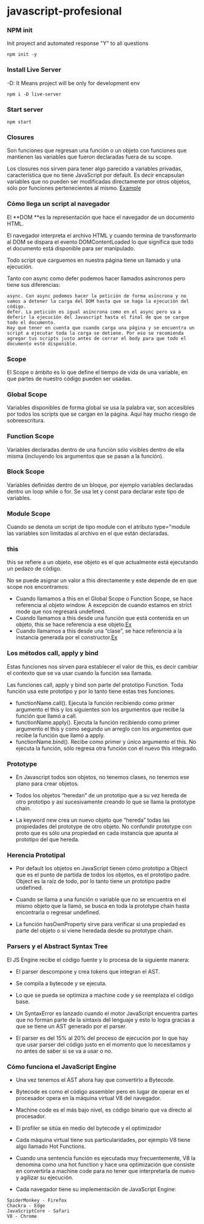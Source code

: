 # javascript-profesional
### NPM init
Init proyect and automated response "Y" to all questions
```
npm init -y
```
### Install Live Server
-D: It Means project will be only for development env
```
npm i -D live-server
```
### Start server
```
npm start
```
### Closures
Son funciones que regresan una función o un objeto con funciones que mantienen las variables que fueron declaradas fuera de su scope.

Los closures nos sirven para tener algo parecido a variables privadas, característica que no tiene JavaScript por default. Es decir encapsulan variables que no pueden ser modificadas directamente por otros objetos, sólo por funciones pertenecientes al mismo.
[Example](closures.html#L34)

### Cómo llega un script al navegador
El **DOM **es la representación que hace el navegador de un documento HTML.

El navegador interpreta el archivo HTML y cuando termina de transformarlo al DOM se dispara el evento DOMContentLoaded lo que significa que todo el documento está disponible para ser manipulado.

Todo script que carguemos en nuestra página tiene un llamado y una ejecución.

Tanto con async como defer podemos hacer llamados asíncronos pero tiene sus diferencias:

```
async. Con async podemos hacer la petición de forma asíncrona y no vamos a detener la carga del DOM hasta que se haga la ejecución del código.
defer. La petición es igual asíncrona como en el async pero va a deferir la ejecución del Javascript hasta el final de que se cargue todo el documento.
Hay que tener en cuenta que cuando carga una página y se encuentra un script a ejecutar toda la carga se detiene. Por eso se recomienda agregar tus scripts justo antes de cerrar el body para que todo el documento esté disponible.
```

### Scope
El Scope o ámbito es lo que define el tiempo de vida de una variable, en que partes de nuestro código pueden ser usadas.

### Global Scope
Variables disponibles de forma global se usa la palabra var, son accesibles por todos los scripts que se cargan en la página. Aquí hay mucho riesgo de sobreescritura.

### Function Scope
Variables declaradas dentro de una función sólo visibles dentro de ella misma (incluyendo los argumentos que se pasan a la función).

### Block Scope
Variables definidas dentro de un bloque, por ejemplo variables declaradas dentro un loop while o for. Se usa let y const para declarar este tipo de variables.

### Module Scope
Cuando se denota un script de tipo module con el atributo type="module las variables son limitadas al archivo en el que están declaradas.

### this
this se refiere a un objeto, ese objeto es el que actualmente está ejecutando un pedazo de código.

No se puede asignar un valor a this directamente y este depende de en que scope nos encontramos:

- Cuando llamamos a this en el Global Scope o Function Scope, se hace referencia al objeto window. A excepción de cuando estamos en strict mode que nos regresará undefined.
- Cuando llamamos a this desde una función que está contenida en un objeto, this se hace referencia a ese objeto.[Ex](this.html#L24)
- Cuando llamamos a this desde una “clase”, se hace referencia a la instancia generada por el constructor.[Ex](this.html#L36)

### Los métodos call, apply y bind
Estas funciones nos sirven para establecer el valor de this, es decir cambiar el contexto que se va usar cuando la función sea llamada.

Las funciones call, apply y bind son parte del prototipo Function. Toda función usa este prototipo y por lo tanto tiene estas tres funciones.

- functionName.call(). Ejecuta la función recibiendo como primer argumento el this y los siguientes son los argumentos que recibe la función que llamó a call.
- functionName.apply(). Ejecuta la función recibiendo como primer argumento el this y como segundo un arreglo con los argumentos que recibe la función que llamó a apply.
- functionName.bind(). Recibe como primer y único argumento el this. No ejecuta la función, sólo regresa otra función con el nuevo this integrado.


### Prototype
- En Javascript todos son objetos, no tenemos clases, no tenemos ese plano para crear objetos.

- Todos los objetos “heredan” de un prototipo que a su vez hereda de otro prototipo y así sucesivamente creando lo que se llama la prototype chain.

- La keyword new crea un nuevo objeto que “hereda” todas las propiedades del prototype de otro objeto. No confundir prototype con proto que es sólo una propiedad en cada instancía que apunta al prototipo del que hereda.

### Herencia Prototipal

- Por default los objetos en JavaScript tienen cómo prototipo a Object que es el punto de partida de todos los objetos, es el prototipo padre. Object es la raíz de todo, por lo tanto tiene un prototipo padre undefined.

- Cuando se llama a una función o variable que no se encuentra en el mismo objeto que la llamó, se busca en toda la prototype chain hasta encontrarla o regresar undefined.

- La función hasOwnProperty sirve para verificar si una propiedad es parte del objeto o si viene heredada desde su prototype chain.

### Parsers y el Abstract Syntax Tree

El JS Engine recibe el código fuente y lo procesa de la siguiente manera:

- El parser descompone y crea tokens que integran el AST.

- Se compila a bytecode y se ejecuta.

- Lo que se pueda se optimiza a machine code y se reemplaza el código base.

- Un SyntaxError es lanzado cuando el motor JavaScript encuentra partes que no forman parte de la sintaxis del lenguaje y esto lo logra gracias a que se tiene un AST generado por el parser.

- El parser es del 15% al 20% del proceso de ejecución por lo que hay que usar parser del código justo en el momento que lo necesitamos y no antes de saber si se va a usar o no.

### Cómo funciona el JavaScript Engine

- Una vez tenemos el AST ahora hay que convertirlo a Bytecode.

- Bytecode es como el código assembler pero en lugar de operar en el procesador opera en la máquina virtual V8 del navegador.

- Machine code es el más bajo nivel, es código binario que va directo al procesador.

- El profiler se sitúa en medio del bytecode y el optimizador

- Cada máquina virtual tiene sus particularidades, por ejemplo V8 tiene algo llamado Hot Functions.

- Cuando una sentencia función es ejecutada muy frecuentemente, V8 la denomina como una hot function y hace una optimización que consiste en convertirla a machine code para no tener que interpretarla de nuevo y agilizar su ejecución.

- Cada navegador tiene su implementación de JavaScript Engine:

```
SpiderMonkey - Firefox
Chackra - Edge
JavaScriptCore - Safari
V8 - Chrome
```